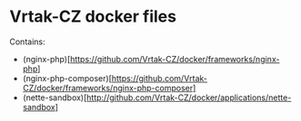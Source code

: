 # Vrtak-CZ docker files

Contains:
- (nginx-php)[https://github.com/Vrtak-CZ/docker/frameworks/nginx-php]
- (nginx-php-composer)[https://github.com/Vrtak-CZ/docker/frameworks/nginx-php-composer]
- (nette-sandbox)[http://github.com/Vrtak-CZ/docker/applications/nette-sandbox]
